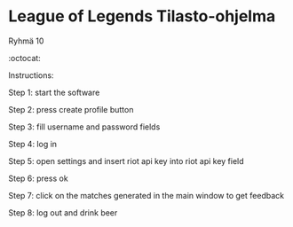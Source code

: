 # League of Legends Tilasto-ohjelma
Ryhmä 10

:octocat: 

Instructions:

Step 1: start the software

Step 2: press create profile button

Step 3: fill username and password fields

Step 4: log in

Step 5: open settings and insert riot api key into riot api key field

Step 6: press ok

Step 7: click on the matches generated in the main window to get feedback

Step 8: log out and drink beer


